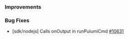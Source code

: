 ### Improvements

### Bug Fixes

- [sdk/nodejs] Calls onOutput in runPulumiCmd
  [#10631](https://github.com/pulumi/pulumi/pull/10631)
